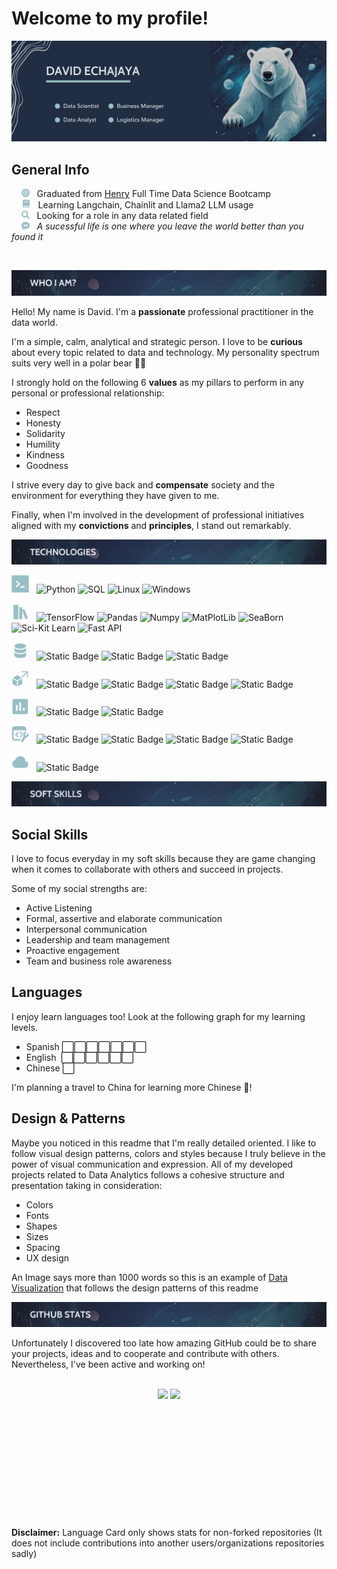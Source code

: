 # Welcome to my profile!
![Banner Perfil](src/Banner.png)

## General Info

&nbsp;&nbsp;&nbsp;&nbsp;<img src="src/target_icon.png" alt="code icon" width="13"> &nbsp;
Graduated from [Henry](https://www.soyhenry.com/carrera-data-science) Full Time Data Science Bootcamp<br>
&nbsp;&nbsp;&nbsp;&nbsp;<img src="src/book_icon.png" alt="code icon" width="15"> &nbsp;
Learning Langchain, Chainlit and Llama2 LLM usage<br>
&nbsp;&nbsp;&nbsp;&nbsp;<img src="src/search_icon.png" alt="code icon" width="13"> &nbsp;
Looking for a role in any data related field<br>
&nbsp;&nbsp;&nbsp;&nbsp;<img src="src/quote_icon.png" alt="code icon" width="13"> &nbsp;
*A sucessful life is one where you leave the world better than you found it*

<br>

![Who I am?](src/who_i_am_b.png)

Hello! My name is David. I'm a **passionate** professional practitioner in the data world.

I'm a simple, calm, analytical and strategic person. I love to be **curious** about every topic related to data and technology. My personality spectrum suits very well in a polar bear 🐻‍❄️

I strongly hold on the following 6 **values** as my pillars to perform in any personal or professional relationship:

* Respect
* Honesty
* Solidarity
* Humility
* Kindness
* Goodness

I strive every day to give back and **compensate** society and the environment for everything they have given to me.

Finally, when I'm involved in the development of professional initiatives aligned with my **convictions** and **principles**, I stand out remarkably.

![Technologies](src/technologies_b.png)

<img src="src/code_icon.png" alt="code icon" width="28"> &nbsp;
![Python](https://img.shields.io/badge/Python-212d43?style=for-the-badge&logo=python&logoColor=white)
![SQL](https://img.shields.io/badge/SQL-212d43?style=for-the-badge&logo=MySQL&logoColor=white)
![Linux](https://img.shields.io/badge/Linux-212d43?style=for-the-badge&logo=Linux&logoColor=white)
![Windows](https://img.shields.io/badge/Windows-212d43?style=for-the-badge&logo=Windows&logoColor=white)

<img src="src/library_icon.png" alt="library icon" width="28"> &nbsp;
![TensorFlow](https://img.shields.io/badge/Tensorflow-212d43?style=for-the-badge&logo=Tensorflow&logoColor=white)
![Pandas](https://img.shields.io/badge/Pandas-212d43?style=for-the-badge&logo=Pandas&logoColor=white)
![Numpy](https://img.shields.io/badge/Numpy-212d43?style=for-the-badge&logo=Numpy&logoColor=white)
![MatPlotLib](https://img.shields.io/badge/MatPlot-212d43?style=for-the-badge&logo=Alwaysdata&logoColor=white)
![SeaBorn](https://img.shields.io/badge/SeaBorn-212d43?style=for-the-badge&logo=plotly&logoColor=white)
![Sci-Kit Learn](https://img.shields.io/badge/SciKit-212d43?style=for-the-badge&logo=SciKit-learn&logoColor=white)
![Fast API](https://img.shields.io/badge/FastAPI-212d43?style=for-the-badge&logo=FastAPI&logoColor=white)

<img src="src/database_icon.png" alt="database" width="28"> &nbsp;
![Static Badge](https://img.shields.io/badge/MySQL-212d43?style=for-the-badge&logo=MySQL&logoColor=white)
![Static Badge](https://img.shields.io/badge/Postgres-212d43?style=for-the-badge&logo=Postgresql&logoColor=white)
![Static Badge](https://img.shields.io/badge/MongoDB-212d43?style=for-the-badge&logo=MongoDB&logoColor=white)

<img src="src/deploy_icon.png" alt="database" width="28"> &nbsp;
![Static Badge](https://img.shields.io/badge/Docker-212d43?style=for-the-badge&logo=Docker&logoColor=white)
![Static Badge](https://img.shields.io/badge/Hadoop-212d43?style=for-the-badge&logo=apachehadoop&logoColor=white)
![Static Badge](https://img.shields.io/badge/Hive-212d43?style=for-the-badge&logo=apachehive&logoColor=white)
![Static Badge](https://img.shields.io/badge/Spark-212d43?style=for-the-badge&logo=apachespark&logoColor=white)

<img src="src/graph_icon.png" alt="database" width="28"> &nbsp;
![Static Badge](https://img.shields.io/badge/PowerBI-212d43?style=for-the-badge&logo=Power%20BI&logoColor=white)
![Static Badge](https://img.shields.io/badge/Excel-212d43?style=for-the-badge&logo=microsoftexcel&logoColor=white)

<img src="src/devtools_icon.png" alt="database" width="28"> &nbsp;
![Static Badge](https://img.shields.io/badge/Git-212d43?style=for-the-badge&logo=git&logoColor=white)
![Static Badge](https://img.shields.io/badge/Github-212d43?style=for-the-badge&logo=github&logoColor=white)
![Static Badge](https://img.shields.io/badge/Jupyter-212d43?style=for-the-badge&logo=jupyter&logoColor=white)
![Static Badge](https://img.shields.io/badge/VSC-212d43?style=for-the-badge&logo=Visual%20studio%20code&logoColor=white)

<img src="src/cloud_icon.png" alt="database" width="28"> &nbsp;
![Static Badge](https://img.shields.io/badge/Render-212d43?style=for-the-badge&logo=Render&logoColor=white)

![Soft Skills](src/soft_skills_b.png)

## Social Skills

I love to focus everyday in my soft skills because they are game changing when it comes to collaborate with others and succeed in projects.

Some of my social strengths are:

* Active Listening
* Formal, assertive and elaborate communication
* Interpersonal communication
* Leadership and team management
* Proactive engagement
* Team and business role awareness

## Languages

I enjoy learn languages too! Look at the following graph for my learning levels.

* Spanish ⬜⬜⬜⬜⬜⬜⬜
* English &nbsp;⬜⬜⬜⬜⬜⬜
* Chinese ⬜

I'm planning a travel to China for learning more Chinese 💬!

## Design & Patterns

Maybe you noticed in this readme that I'm really detailed oriented. I like to follow visual design patterns, colors and styles because I truly believe in the power of visual communication and expression. All of my developed projects related to Data Analytics follows a cohesive structure and presentation taking in consideration:

* Colors
* Fonts
* Shapes
* Sizes
* Spacing
* UX design

An Image says more than 1000 words so this is an example of [Data Visualization](src/graph_sample.png) that follows the design patterns of this readme

![GitHub Stats](src/github_stats_b.png)

Unfortunately I discovered too late how amazing GitHub could be to share your projects, ideas and to cooperate and contribute with others. Nevertheless, I've been active and working on!

<br>

<div style="text-align: center;">
  <img height=190 align="center" src="https://github-readme-stats.vercel.app/api?username=Slindex&bg_color=202D42&title_color=98BFC5&text_color=E5E9F0&hide_border=True&border_radius=10&rank_icon=github" style="display: inline-block; margin: 0 auto;">
  <img height=190 align="center" src="https://github-readme-stats.vercel.app/api/top-langs?username=Slindex&layout=compact&langs_count=8&card_width=230&bg_color=202D42&title_color=98BFC5&text_color=E5E9F0&hide_border=True&border_radius=10" style="display: inline-block; margin: 0 auto;">
</div>

<br>

**Disclaimer:** Language Card only shows stats for non-forked repositories (It does not include contributions into another users/organizations repositories sadly)
